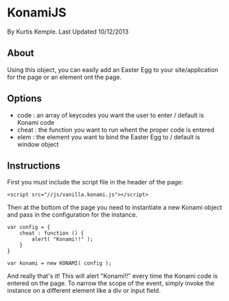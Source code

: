 # KonamiJS
By Kurtis Kemple. Last Updated 10/12/2013

## About
Using this object, you can easily add an Easter Egg to your site/application for the page or an element ont the page.

## Options

 - code : an array of keycodes you want the user to enter / default is Konami code
 - cheat : the function you want to run whent the proper code is entered
 - elem : the element you want to bind the Easter Egg to / default is window object

## Instructions

First you must include the script file in the header of the page:

```
<script src="//js/vanilla.konami.js"></script>
```

Then at the bottom of the page you need to instantiate a new Konami object and pass in the configuration for the instance.

```
var config = {
	cheat : function () {
		alert( "Konami!!" );
	}
}

var konami = new KONAMI( config );
```

And really that's it! This will alert "Konami!!" every time the Konami code is entered on the page. To narrow the scope of the event, simply invoke the instance on a different element like a div or input field.

